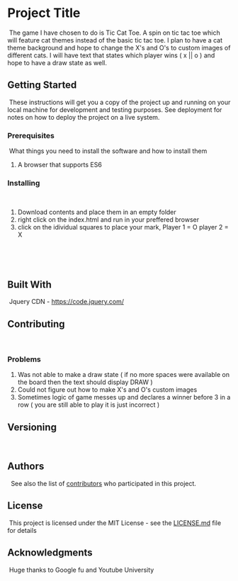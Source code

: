 # Project Title
​
The game I have chosen to do is Tic Cat Toe. A spin on tic tac toe which will feature cat themes instead of the basic tic tac toe. I plan to have a cat theme background and hope to change the X's and O's to custom images of different cats. I will have text that states which player wins ( x || o ) and hope to have a draw state as well. 
​
## Getting Started
​
These instructions will get you a copy of the project up and running on your local machine for development and testing purposes. See deployment for notes on how to deploy the project on a live system.
​
### Prerequisites
​
What things you need to install the software and how to install them
​
1. A browser that supports ES6 
​
### Installing
​
1. Download contents and place them in an empty folder
2. right click on the index.html and run in your preffered browser
3. click on the idividual squares to place your mark, Player 1 = O player 2 = X

​

​
## Built With
​
Jquery CDN - https://code.jquery.com/
​
## Contributing
​

### Problems


1. Was not able to make a draw state ( if no more spaces were available on the board then the text should display DRAW ) 
2. Could not figure out how to make X's and O's custom images
3. Sometimes logic of game messes up and declares a winner before 3 in a row ( you are still able to play it is just incorrect ) 
## Versioning
​
​
## Authors
​
​
See also the list of [contributors](https://github.com/your/project/contributors) who participated in this project.
​
## License
​
This project is licensed under the MIT License - see the [LICENSE.md](LICENSE.md) file for details
​
## Acknowledgments
​
Huge thanks to Google fu and Youtube University 

